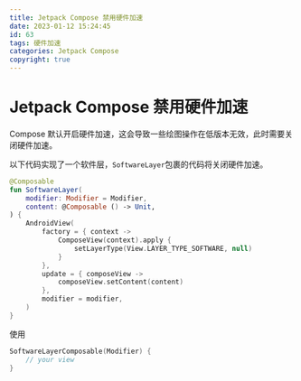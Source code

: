 ```yaml
---
title: Jetpack Compose 禁用硬件加速
date: 2023-01-12 15:24:45
id: 63
tags: 硬件加速
categories: Jetpack Compose
copyright: true
---
```


#  Jetpack Compose 禁用硬件加速

Compose 默认开启硬件加速，这会导致一些绘图操作在低版本无效，此时需要关闭硬件加速。

以下代码实现了一个软件层，`SoftwareLayer`包裹的代码将关闭硬件加速。

```kotlin
@Composable
fun SoftwareLayer(
    modifier: Modifier = Modifier,
    content: @Composable () -> Unit,
) {
    AndroidView(
        factory = { context ->
            ComposeView(context).apply {
                setLayerType(View.LAYER_TYPE_SOFTWARE, null)
            }
        },
        update = { composeView ->
            composeView.setContent(content)
        },
        modifier = modifier,
    )
}
```

使用

```kotlin
SoftwareLayerComposable(Modifier) {
    // your view
}
```

